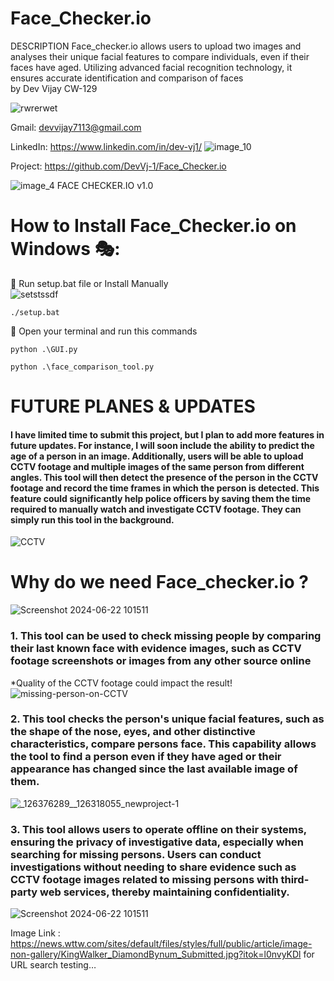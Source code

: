 # Face_Checker.io
DESCRIPTION Face_checker.io allows users to upload two images and analyses their unique facial features to compare individuals, even if their faces have aged. Utilizing advanced facial recognition technology, it ensures accurate identification and comparison of faces  
by Dev Vijay CW-129

![rwrerwet](https://github.com/DevVj-1/Face_Checker.io/assets/106962581/e5b58869-c5eb-49ad-a34b-4027db088adc)

 
Gmail: devvijay7113@gmail.com

LinkedIn: https://www.linkedin.com/in/dev-vj1/
![image_10](https://github.com/DevVj-1/Face_Checker.io/assets/106962581/6de4421a-4347-4415-a323-7e9d3be5eb53)

Project: https://github.com/DevVj-1/Face_Checker.io

![image_4](https://github.com/DevVj-1/Face_Checker.io/assets/106962581/5a1ddf10-6c34-4406-a64d-208afeca1812)
FACE CHECKER.IO v1.0 

# How to Install Face_Checker.io on Windows 🎭:
	Run setup.bat file or Install Manually  
![setstssdf](https://github.com/DevVj-1/Face_Checker.io/assets/106962581/c75604c5-db61-49dc-a25f-9521fdb3cedd)
```
./setup.bat
```
	Open your terminal and run this commands
```
python .\GUI.py
```
```
python .\face_comparison_tool.py
```
# FUTURE PLANES & UPDATES
#### I have limited time to submit this project, but I plan to add more features in future updates. For instance, I will soon include the ability to predict the age of a person in an image. Additionally, users will be able to upload CCTV footage and multiple images of the same person from different angles. This tool will then detect the presence of the person in the CCTV footage and record the time frames in which the person is detected. This feature could significantly help  police officers  by saving them the time required to manually watch and investigate CCTV footage. They can simply run this tool in the background.

![CCTV](https://github.com/DevVj-1/Face_Checker.io/assets/106962581/fc15d493-8db7-446d-b160-bee321eb9df0)


# Why do we need Face_checker.io ?
![Screenshot 2024-06-22 101511](https://github.com/DevVj-1/Face_Checker.io/assets/106962581/b73abaf0-8362-48c1-9dbb-d5a7707f306c)

### 1.	This tool can be used to check missing people by comparing their last known face with evidence images, such as CCTV footage screenshots or images from any other source online
*Quality of the CCTV footage could impact the result!
![missing-person-on-CCTV](https://github.com/DevVj-1/Face_Checker.io/assets/106962581/8ca56b40-2ccb-489e-83fe-7880ce5faff3)

### 2.	This tool checks the person's unique facial features, such as the shape of the nose, eyes, and other distinctive characteristics, compare persons face. This capability allows the tool to find a person even if they have aged or their appearance has changed since the last available image of them.

![_126376289__126318055_newproject-1](https://github.com/DevVj-1/Face_Checker.io/assets/106962581/50dda948-f510-4063-9d33-7b5bc4631d1e)

### 3.	This tool allows users to operate offline on their systems, ensuring the privacy of investigative data, especially when searching for missing persons. Users can conduct investigations without needing to share evidence such as CCTV footage images related to missing persons with third-party web services, thereby maintaining confidentiality.
![Screenshot 2024-06-22 101511](https://github.com/DevVj-1/Face_Checker.io/assets/106962581/684869b3-b7d7-41e1-828d-f5ad07895014)

Image Link : https://news.wttw.com/sites/default/files/styles/full/public/article/image-non-gallery/KingWalker_DiamondBynum_Submitted.jpg?itok=l0nvyKDl for URL search testing…
